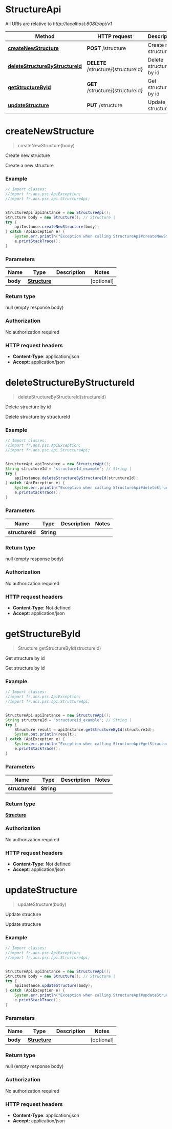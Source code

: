 # StructureApi

All URIs are relative to *http://localhost:8080/api/v1*

Method | HTTP request | Description
------------- | ------------- | -------------
[**createNewStructure**](StructureApi.md#createNewStructure) | **POST** /structure | Create new structure
[**deleteStructureByStructureId**](StructureApi.md#deleteStructureByStructureId) | **DELETE** /structure/{structureId} | Delete structure by id
[**getStructureById**](StructureApi.md#getStructureById) | **GET** /structure/{structureId} | Get structure by id
[**updateStructure**](StructureApi.md#updateStructure) | **PUT** /structure | Update structure

<a name="createNewStructure"></a>
# **createNewStructure**
> createNewStructure(body)

Create new structure

Create a new structure

### Example
```java
// Import classes:
//import fr.ans.psc.ApiException;
//import fr.ans.psc.api.StructureApi;


StructureApi apiInstance = new StructureApi();
Structure body = new Structure(); // Structure | 
try {
    apiInstance.createNewStructure(body);
} catch (ApiException e) {
    System.err.println("Exception when calling StructureApi#createNewStructure");
    e.printStackTrace();
}
```

### Parameters

Name | Type | Description  | Notes
------------- | ------------- | ------------- | -------------
 **body** | [**Structure**](Structure.md)|  | [optional]

### Return type

null (empty response body)

### Authorization

No authorization required

### HTTP request headers

 - **Content-Type**: application/json
 - **Accept**: application/json

<a name="deleteStructureByStructureId"></a>
# **deleteStructureByStructureId**
> deleteStructureByStructureId(structureId)

Delete structure by id

Delete structure by structureId

### Example
```java
// Import classes:
//import fr.ans.psc.ApiException;
//import fr.ans.psc.api.StructureApi;


StructureApi apiInstance = new StructureApi();
String structureId = "structureId_example"; // String | 
try {
    apiInstance.deleteStructureByStructureId(structureId);
} catch (ApiException e) {
    System.err.println("Exception when calling StructureApi#deleteStructureByStructureId");
    e.printStackTrace();
}
```

### Parameters

Name | Type | Description  | Notes
------------- | ------------- | ------------- | -------------
 **structureId** | **String**|  |

### Return type

null (empty response body)

### Authorization

No authorization required

### HTTP request headers

 - **Content-Type**: Not defined
 - **Accept**: application/json

<a name="getStructureById"></a>
# **getStructureById**
> Structure getStructureById(structureId)

Get structure by id

Get structure by id

### Example
```java
// Import classes:
//import fr.ans.psc.ApiException;
//import fr.ans.psc.api.StructureApi;


StructureApi apiInstance = new StructureApi();
String structureId = "structureId_example"; // String | 
try {
    Structure result = apiInstance.getStructureById(structureId);
    System.out.println(result);
} catch (ApiException e) {
    System.err.println("Exception when calling StructureApi#getStructureById");
    e.printStackTrace();
}
```

### Parameters

Name | Type | Description  | Notes
------------- | ------------- | ------------- | -------------
 **structureId** | **String**|  |

### Return type

[**Structure**](Structure.md)

### Authorization

No authorization required

### HTTP request headers

 - **Content-Type**: Not defined
 - **Accept**: application/json

<a name="updateStructure"></a>
# **updateStructure**
> updateStructure(body)

Update structure

Update structure

### Example
```java
// Import classes:
//import fr.ans.psc.ApiException;
//import fr.ans.psc.api.StructureApi;


StructureApi apiInstance = new StructureApi();
Structure body = new Structure(); // Structure | 
try {
    apiInstance.updateStructure(body);
} catch (ApiException e) {
    System.err.println("Exception when calling StructureApi#updateStructure");
    e.printStackTrace();
}
```

### Parameters

Name | Type | Description  | Notes
------------- | ------------- | ------------- | -------------
 **body** | [**Structure**](Structure.md)|  | [optional]

### Return type

null (empty response body)

### Authorization

No authorization required

### HTTP request headers

 - **Content-Type**: application/json
 - **Accept**: application/json

